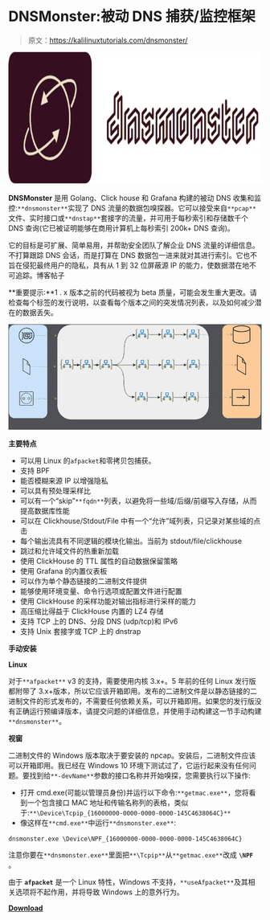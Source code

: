 # DNSMonster:被动 DNS 捕获/监控框架

> 原文：<https://kalilinuxtutorials.com/dnsmonster/>

[![](img/0210fe46a2b180f27df6fa36a232da5f.png)](https://1.bp.blogspot.com/-uWJzkol1JWE/YSnFmJ8kCaI/AAAAAAAAKmQ/tRJaQxse9b4vUOuUffSRwejg-gnOX3CRwCLcBGAsYHQ/s728/DNSMonster%2B%25281%2529.png)

**DNSMonster** 是用 Golang、Click house 和 Grafana 构建的被动 DNS 收集和监控:`**dnsmonster**`实现了 DNS 流量的数据包嗅探器。它可以接受来自`**pcap**`文件、实时接口或`**dnstap**`套接字的流量，并可用于每秒索引和存储数千个 DNS 查询(它已被证明能够在商用计算机上每秒索引 200k+ DNS 查询)。

它的目标是可扩展、简单易用，并帮助安全团队了解企业 DNS 流量的详细信息。不打算跟踪 DNS 会话，而是打算在 DNS 数据包一进来就对其进行索引。它也不旨在侵犯最终用户的隐私，具有从 1 到 32 位屏蔽源 IP 的能力，使数据潜在地不可追踪。博客帖子

**重要提示:**1 . x 版本之前的代码被视为 beta 质量，可能会发生重大更改。请检查每个标签的发行说明，以查看每个版本之间的突发情况列表，以及如何减少潜在的数据丢失。

![](img/117264e34d6ddb300013a5e06678e6a1.png)

**主要特点**

*   可以用 Linux 的`afpacket`和零拷贝包捕获。
*   支持 BPF
*   能否模糊来源 IP 以增强隐私
*   可以具有预处理采样比
*   可以有一个“skip”`**fqdn**`列表，以避免将一些域/后缀/前缀写入存储，从而提高数据库性能
*   可以在 Clickhouse/Stdout/File 中有一个“允许”域列表，只记录对某些域的点击
*   每个输出流具有不同逻辑的模块化输出。当前为 stdout/file/clickhouse
*   跳过和允许域文件的热重新加载
*   使用 ClickHouse 的 TTL 属性的自动数据保留策略
*   使用 Grafana 的内置仪表板
*   可以作为单个静态链接的二进制文件提供
*   能够使用环境变量、命令行选项或配置文件进行配置
*   使用 ClickHouse 的采样功能对输出指标进行采样的能力
*   高压缩比得益于 ClickHouse 内置的 LZ4 存储
*   支持 TCP 上的 DNS、分段 DNS (udp/tcp)和 IPv6
*   支持 Unix 套接字或 TCP 上的 dnstrap

**手动安装**

**Linux**

对于`**afpacket**` v3 的支持，需要使用内核 3.x+。5 年前的任何 Linux 发行版都附带了 3.x+版本，所以它应该开箱即用。发布的二进制文件是以静态链接的二进制文件的形式发布的，不需要任何依赖关系，可以开箱即用。如果您的发行版没有正确运行预编译版本，请提交问题的详细信息，并使用手动构建这一节手动构建`**dnsmonster**`。

**视窗**

二进制文件的 Windows 版本取决于要安装的 npcap。安装后，二进制文件应该可以开箱即用。我已经在 Windows 10 环境下测试过了，它运行起来没有任何问题。要找到给`**-devName**`参数的接口名称并开始嗅探，您需要执行以下操作:

*   打开 cmd.exe(可能以管理员身份)并运行以下命令:`**getmac.exe**`，您将看到一个包含接口 MAC 地址和传输名称列的表格，类似于:`**\Device\Tcpip_{16000000-0000-0000-0000-145C4638064C}**`
*   像这样在`**cmd.exe**`中运行`**dnsmonster.exe**`:

```
dnsmonster.exe \Device\NPF_{16000000-0000-0000-0000-145C4638064C}
```

注意你要在`**dnsmonster.exe**`里面把`**\Tcpip**`从`**getmac.exe**`改成 **`\NPF`** 。

由于 **`afpacket`** 是一个 Linux 特性，Windows 不支持，`**useAfpacket**`及其相关选项将不起作用，并将导致 Windows 上的意外行为。

[**Download**](https://github.com/mosajjal/dnsmonster)